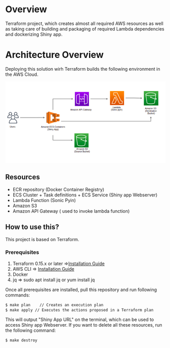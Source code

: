 # Overview 

Terraform project, which creates almost all required AWS resources as well as taking care of building and packaging of required Lambda dependencies and dockerizing Shiny app.

# Architecture Overview
Deploying this solution wirh Terraform builds the following environment in the AWS Cloud.

![AWS ](architecture.png)

## Resources
- ECR repository (Docker Container Registry)
- ECS Cluster + Task definitions + ECS Service (Shiny app Webserver)
- Lambda Function (Sonic Pyin)
- Amazon S3
- Amazon API Gateway ( used to invoke lambda function)



## How to use this? <a name="setup"></a>
This project is based on Terraform.
### Prerequisites
1. Terraform 0.15.x or later =>[Installation Guide](https://www.terraform.io/downloads.html)
2. AWS CLI => [Installation Guide](https://aws.amazon.com/cli/)
3. Docker
4. jq => sudo apt install jq or yum install jq


Once all prerequisites are installed, pull this repository and run following commands:
```
$ make plan    // Creates an execution plan
$ make apply // Executes the actions proposed in a Terraform plan
```

This will output "Shiny App URL" on the terminal, which can be used to access Shiny app Webserver.
If you want to delete all these resources, run the following command:

```
$ make destroy
```

